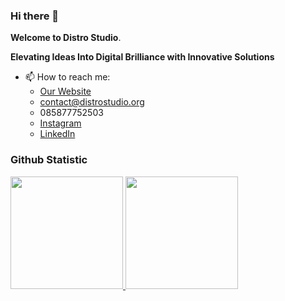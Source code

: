 ### Hi there 👋

**Welcome to Distro Studio**.

**Elevating Ideas Into Digital Brilliance with Innovative Solutions**

- 📫 How to reach me:
  - <a href="https://www.linkedin.com/in/bayu-prasetya-adji-sugiyarto-8a1036209/](https://distrostudio.org/">Our Website</a>
  - contact@distrostudio.org
  - 085877752503
  - <a href="https://www.instagram.com/prst.b.y/](https://www.instagram.com/distrostudio_/">Instagram</a>
  - <a href="https://www.linkedin.com/company/distro-studio/">LinkedIn</a>

### Github Statistic
<p align="left">
<a href="https://github.com/Distro-Studio">
  <img height="180em" src="https://github-readme-stats-eight-theta.vercel.app/api?username=bayupadji&show_icons=true&theme=omni&include_all_commits=true&count_private=true"/>  
  <img height="180em" src="https://github-readme-stats-eight-theta.vercel.app/api/top-langs/?username=bayupadji&layout=compact&langs_count=8&theme=omni"/>
</a>
</p>
